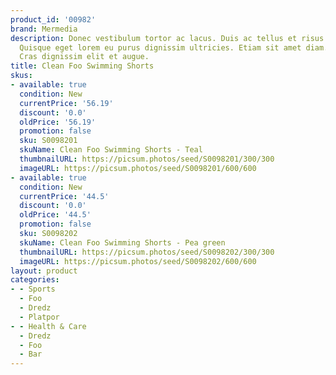 ```yaml
---
product_id: '00982'
brand: Mermedia
description: Donec vestibulum tortor ac lacus. Duis ac tellus et risus vulputate vehicula.
  Quisque eget lorem eu purus dignissim ultricies. Etiam sit amet diam. Nam quis lacus.
  Cras dignissim elit et augue.
title: Clean Foo Swimming Shorts
skus:
- available: true
  condition: New
  currentPrice: '56.19'
  discount: '0.0'
  oldPrice: '56.19'
  promotion: false
  sku: S0098201
  skuName: Clean Foo Swimming Shorts - Teal
  thumbnailURL: https://picsum.photos/seed/S0098201/300/300
  imageURL: https://picsum.photos/seed/S0098201/600/600
- available: true
  condition: New
  currentPrice: '44.5'
  discount: '0.0'
  oldPrice: '44.5'
  promotion: false
  sku: S0098202
  skuName: Clean Foo Swimming Shorts - Pea green
  thumbnailURL: https://picsum.photos/seed/S0098202/300/300
  imageURL: https://picsum.photos/seed/S0098202/600/600
layout: product
categories:
- - Sports
  - Foo
  - Dredz
  - Platpor
- - Health & Care
  - Dredz
  - Foo
  - Bar
---
```

